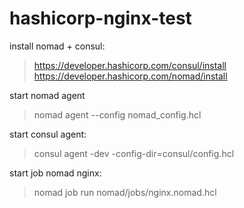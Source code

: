 # hashicorp-nginx-test

install nomad + consul:
> https://developer.hashicorp.com/consul/install
> https://developer.hashicorp.com/nomad/install

start nomad agent
> nomad agent --config nomad_config.hcl

start consul agent:
> consul agent -dev -config-dir=consul/config.hcl

start job nomad nginx:
> nomad job run nomad/jobs/nginx.nomad.hcl 
